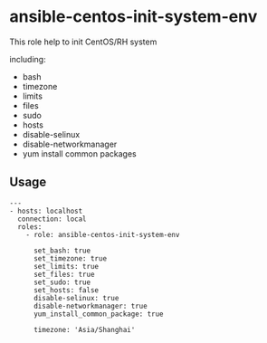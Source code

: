 ansible-centos-init-system-env
===========

This role help to init CentOS/RH system

including:

*  bash
*  timezone
*  limits
*  files
*  sudo
*  hosts
*  disable-selinux
*  disable-networkmanager
*  yum install common packages


Usage
-----

```
---
- hosts: localhost
  connection: local
  roles:
    - role: ansible-centos-init-system-env

      set_bash: true
      set_timezone: true
      set_limits: true
      set_files: true
      set_sudo: true
      set_hosts: false
      disable-selinux: true
      disable-networkmanager: true
      yum_install_common_package: true

      timezone: 'Asia/Shanghai'
```
